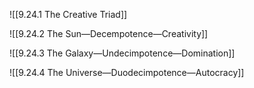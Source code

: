 
![[9.24.1 The Creative Triad]]

![[9.24.2 The Sun—Decempotence—Creativity]]

![[9.24.3 The Galaxy—Undecimpotence—Domination]]

![[9.24.4 The Universe—Duodecimpotence—Autocracy]]

